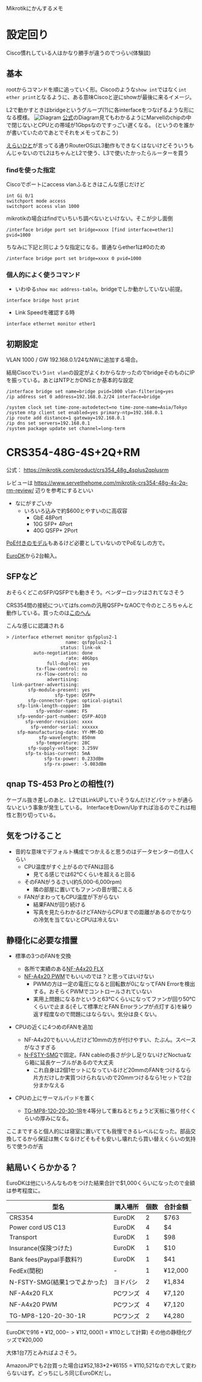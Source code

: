Mikrotikにかんするメモ

# 設定回り
Cisco慣れしている人はかなり勝手が違うのでつらい(体験談)

## 基本
rootからコマンドを順に追っていく形。Ciscoのような`show int`ではなく`int ether print`となるように、ある意味Ciscoと逆にshowが最後に来るイメージ。

L2で動かすときはbridgeというグループ(?)に各interfaceをつなげるような形になる模様。
![Diagram](https://i.mt.lv/cdn/product_files/CRS354-48G-4Splus2Qplus_200122.png)
[公式](https://mikrotik.com/product/crs354_48g_4splus2qplusrm)のDiagram見てもわかるようにMarvellのchipの中で閉じないとCPUとの帯域が1Gbpsなのですっごい遅くなる。
(というのを誰かが書いていたのであとでそれをメモっておこう)

[えらいひと](https://www.rb-ug.jp/blog/2674.html)が言ってる通りRouterOSはL3動作もできなくはないけどそういうもんじゃないのでL2はちゃんとL2で使う、L3で使いたかったらルーターを買う

### findを使った指定
Ciscoでポートにaccess vlanふるときはこんな感じだけど
```
int Gi 0/1
switchport mode access
switchport access vlan 1000
```

mikrotikの場合はfindでいちいち調べないといけない。そこが少し面倒
```
/interface bridge port set bridge=xxxx [find interface=ether1] pvid=1000
```
ちなみに下記と同じような指定になる。普通ならether1は#0のため
```
/interface bridge port set bridge=xxxx 0 pvid=1000
```

### 個人的によく使うコマンド
- いわゆる`show mac address-table`。bridgeでしか動かしていない前提。
```
interface bridge host print
```
- Link Speedを確認する時
```
interface ethernet monitor ether1
```


## 初期設定
VLAN 1000 / GW 192.168.0.1/24なNWに追加する場合。

結局Ciscoでいう`int vlan`の設定がよくわからなかったのでbridgeそのものにIPを振っている。あとはNTPとかDNSとか基本的な設定

```
/interface bridge set name=bridge pvid=1000 vlan-filtering=yes
/ip address set 0 address=192.168.0.2/24 interface=bridge

/system clock set time-zone-autodetect=no time-zone-name=Asia/Tokyo
/system ntp client set enabled=yes primary-ntp=192.168.0.1
/ip route add distance=1 gateway=192.168.0.1
/ip dns set servers=192.168.0.1
/system package update set channel=long-term
```


# CRS354-48G-4S+2Q+RM
公式： https://mikrotik.com/product/crs354_48g_4splus2qplusrm

レビューは https://www.servethehome.com/mikrotik-crs354-48g-4s-2q-rm-review/ 辺りを参考にするといい

- なにがすごいか
    - いろいろ込みで約$600とやすいのに高収容
        - GbE 48Port
        - 10G SFP+ 4Port
        - 40G QSFP+ 2Port

[PoE付きのモデル](https://mikrotik.com/product/crs354_48p_4s_2q_rm)もあるけど必要としていないのでPoEなしの方で。

[EuroDK](https://www.eurodk.com/en/products/mikrotik)から2台輸入。

## SFPなど
おそらくどこのSFP/QSFPでも動きそう。ベンダーロックはされてなさそう

CRS354間の接続についてはfs.comの汎用QSFP+なAOCで今のところちゃんと動作している。買ったのは[このへん](https://www.fs.com/jp/products/74591.html?attribute=1696)

こんな感じに認識される
```
> /interface ethernet monitor qsfpplus2-1
                      name: qsfpplus2-1
                    status: link-ok
          auto-negotiation: done
                      rate: 40Gbps
               full-duplex: yes
           tx-flow-control: no
           rx-flow-control: no
               advertising: 
  link-partner-advertising: 
        sfp-module-present: yes
                  sfp-type: QSFP+
        sfp-connector-type: optical-pigtail
    sfp-link-length-copper: 10m
           sfp-vendor-name: FS
    sfp-vendor-part-number: QSFP-AO10
       sfp-vendor-revision: xxxx
         sfp-vendor-serial: xxxxxx
    sfp-manufacturing-date: YY-MM-DD
            sfp-wavelength: 850nm
           sfp-temperature: 28C
        sfp-supply-voltage: 3.259V
       sfp-tx-bias-current: 5mA
              sfp-tx-power: 0.233dBm
              sfp-rx-power: -5.083dBm
```

## qnap TS-453 Proとの相性(?)
ケーブル抜き差しのあと、L2ではLinkUPしていそうなんだけどパケットが通らないという事象が発生している。
InterfaceをDown/Upすれば治るのでこれは相性と割り切っている。

## 気をつけること
- 音的な意味でデフォルト構成でつかえると思うのはデータセンターの住人くらい
    - CPU温度がすぐ上がるのでFANは回る
        - 見てる感じでは62℃くらいを超えると回る
    - そのFANがうるさい(約5,000-6,000rpm)
        - 隣の部屋に置いてもファンの音が聞こえる
    - FANがまわってもCPU温度が下がらない
        - 結果FANが回り続ける
        - 写真を見たらわかるけどFANからCPUまでの距離があるのでかなりの冷気を当てないとCPUは冷えない

## 静穏化に必要な措置
- 標準の3つのFANを交換
    - 各所で実績のある[NF-A4x20 FLX](https://noctua.at/en/nf-a4x20-flx)
    - [NF-A4x20 PWM](https://noctua.at/en/nf-a4x20-pwm)でもいいのでは？と思ってはいけない
        - PWMの方は一定の電圧になると回転数が0になってFAN Errorを検出する。おそらくPWMでコントロールされていない
        - 実用上問題になるかというと63℃くらいになってファンが回り50℃くらいで止まる(そして標準だとFAN Errorランプが点灯する)を繰り返す程度なので問題にはならない。気分は良くない。

- CPUの近くに4つめのFANを追加
    - NF-A4x20でもいいんだけど10mmの方が付けやすい、たぶん。スペースがなさすぎる
    - [N-FSTY-SMG](http://www.nagao-ss.co.jp/original53.html)で固定。FAN cableの長さが少し足りないけどNoctuaなら箱に延長ケーブルがあるので大丈夫
        - これ自身は2個1セットになっているけど20mmのFANをつけるなら片方だけしか実質つけられないので20mmつけるなら1セットで2台分まかなえる

- CPUの上にサーマルパッドを置く
    - [TG-MP8-120-20-30-1R](https://www.shinwa-sangyo.co.jp/products/thermal-sheet/tg-mp8-120-20-30-1r)を4等分して重ねるとちょうど天板に張り付くくらいの厚みになる。

ここまですると個人的には寝室に置いてても我慢できるレベルになった。部品交換してるから保証は無くなるけどそもそも安いし壊れたら買い替えくらいの気持ちで使うのが吉

## 結局いくらかかる？
EuroDKは他にいろんなものをつけた結果合計で$1,000くらいになったので金額は参考程度に。

| 型名 | 購入場所 | 個数 | 合計金額 |
| --- | --- | --- | --- |
| CRS354 | EuroDK | 2 | $763 |
| Power cord US C13 | EuroDK | 4 | $4 |
| Transport | EuroDK | 1 | $98 |
| Insurance(保険つけた) | EuroDK | 1 | $10 |
| Bank fees(Paypal手数料?) | EuroDK | 1 | $41 |
| FedEx(関税) | - | 1 | ¥12,000 |
| N-FSTY-SMG(結果1つでよかった) | ヨドバシ | 2 | ¥1,834 |
| NF-A4x20 FLX | PCワンズ | 4 | ¥7,120 |
| NF-A4x20 PWM | PCワンズ | 4 | ¥7,120 |
| TG-MP8-120-20-30-1R | PCワンズ | 2 | ¥4,280 |

EuroDKで$916+¥12,000 -> ¥112,000($1 = ¥110として計算)
その他の静穏化グッズで¥20,000

大体1台7万とみればよさそう。

AmazonJPでも2台買った場合は¥52,183*2+¥6155 = ¥110,521なので大して変わらないはず。どっちにしろ同じEuroDKだし。
